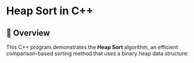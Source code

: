# Heap Sort in C++

## 📌 Overview

This C++ program demonstrates the **Heap Sort** algorithm, an efficient comparison-based sorting method that uses a binary heap data structure:
